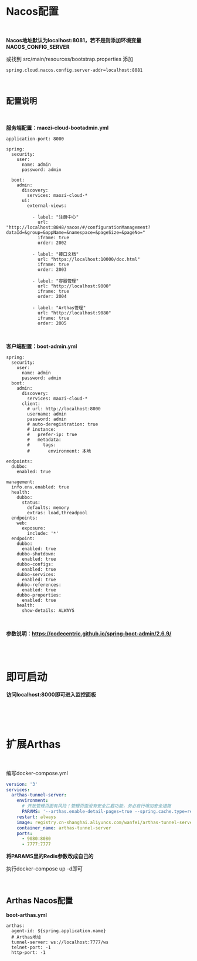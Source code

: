 # Nacos配置

<br/>

**Nacos地址默认为localhost:8081，若不是则添加环境变量NACOS_CONFIG_SERVER**

或找到 src/main/resources/bootstrap.properties 添加

```
spring.cloud.nacos.config.server-addr=localhost:8081
```

<br/>

## 配置说明

<br/>

**服务端配置：maozi-cloud-bootadmin.yml**

```
application-port: 8000

spring:
  security:
    user:
      name: admin
      password: admin
      
  boot:
    admin:
      discovery: 
        services: maozi-cloud-*
      ui:
        external-views:
        
          - label: "注册中心"
            url: "http://localhost:8848/nacos/#/configurationManagement?dataId=&group=&appName=&namespace=&pageSize=&pageNo="
            iframe: true
            order: 2002

          - label: "接口文档"
            url: "https://localhost:10000/doc.html"
            iframe: true
            order: 2003

          - label: "容器管理"
            url: "http://localhost:9000"
            iframe: true
            order: 2004

          - label: "Arthas管理"
            url: "http://localhost:9080"
            iframe: true
            order: 2005
```

<br/>

**客户端配置：boot-admin.yml**

```
spring:  
  security:
    user:
      name: admin
      password: admin
  boot: 
    admin: 
      discovery: 
        services: maozi-cloud-*
      client:
        # url: http://localhost:8000
        username: admin
        password: admin
        # auto-deregistration: true
        # instance: 
        #   prefer-ip: true
        #   metadata: 
        #     tags: 
        #       environment: 本地

endpoints:
  dubbo:
    enabled: true

management:
  info.env.enabled: true
  health:
    dubbo:
      status:
        defaults: memory
        extras: load,threadpool
  endpoints:
    web:
      exposure:
        include: '*'
  endpoint:
    dubbo:
      enabled: true
    dubbo-shutdown:
      enabled: true
    dubbo-configs:
      enabled: true
    dubbo-services:
      enabled: true
    dubbo-references:
      enabled: true
    dubbo-properties:
      enabled: true
    health:
      show-details: ALWAYS
```

<br/>

**参数说明：https://codecentric.github.io/spring-boot-admin/2.6.9/**

<br/>

<br/>

# 即可启动

**访问localhost:8000即可进入监控面板**

<br/>

<br/>

<br/>

# 扩展Arthas

<br/>

编写docker-compose.yml

```yaml
version: '3'
services:
  arthas-tunnel-server:
    environment:
      # 开放管理页面有风险！管理页面没有安全拦截功能，务必自行增加安全措施
      PARAMS: '--arthas.enable-detail-pages=true --spring.cache.type=redis --arthas.embedded-redis.enabled=true --spring.redis.host=localhost --spring.redis.port=6379 --spring.redis.password=812840531zhang'  
    restart: always
    image: registry.cn-shanghai.aliyuncs.com/wanfei/arthas-tunnel-server:v1
    container_name: arthas-tunnel-server
    ports:
      - 9080:8080
      - 7777:7777
```

**将PARAMS里的Redis参数改成自己的**

执行docker-compose up -d即可

<br/>

## Arthas Nacos配置

**boot-arthas.yml**

```
arthas: 
  agent-id: ${spring.application.name}
  # Arthas地址
  tunnel-server: ws://localhost:7777/ws
  telnet-port: -1
  http-port: -1
```